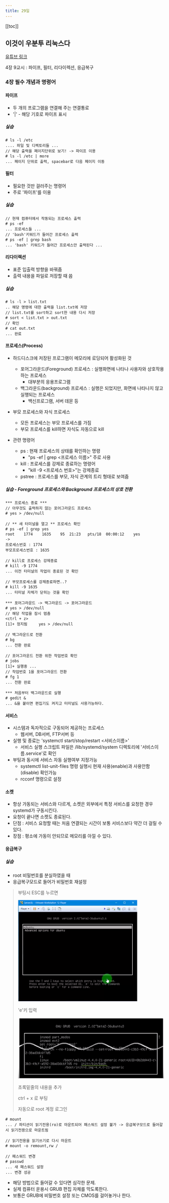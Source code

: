 ```yaml
---
title: 29일
---
```


[[toc]]

## 이것이 우분투 리눅스다

[유튜브 링크](https://www.youtube.com/playlist?list=PLVsNizTWUw7H0hL3MIk4POxadZVwNOycL)

4장 9교시 : 파이프, 필터, 리다이렉션, 응급복구

### 4장 필수 개념과 명령어

#### 파이프

- 두 개의 프로그램을 연결해 주는 연결통로
- '|' - 해당 기호로 파이프 표시

##### 실습

~~~
# ls -l /etc
.... 파일 및 디렉토리들 ...
// 해당 출력을 페이지단위로 보기! -> 파이프 이용
# ls -l /etc | more
... 페이지 단위로 출력, spacebar로 다음 페이지 이동
~~~

#### 필터

- 필요한 것만 걸러주는 명령어
- 주로 '파이프'를 이용

##### 실습

~~~
// 현재 컴퓨터에서 작동되는 프로세스 출력
# ps -ef
... 프로세스들 ...
// 'bash'키워드가 들어간 프로세스 출력
# ps -ef | grep bash
... 'bash' 키워드가 들어간 프로세스만 출력된다 ...
~~~

#### 리다이렉션

- 표준 입출력 방향을 바꿔줌
- 출력 내용을 파일로 저장할 때 씀

##### 실습

~~~
# ls -l > list.txt
.. 해당 명령에 대한 출력을 list.txt에 저장
// list.txt를 sort하고 sort한 내용 다시 저장
# sort < list.txt > out.txt
// 확인
# cat out.txt
... 완료
~~~

#### 프로세스(Process)

- 하드디스크에 저장된 프로그램이 메모리에 로딩되어 활성화된 것

  - 포어그라운드(Foreground) 프로세스 : 실행화면에 나타나 사용자와 상호작용하는 프로세스
    - 대부분의 응용프로그램
  - 백그라운드(background) 프로세스 : 실행은 되었지만, 화면에 나타나지 않고 실행되는 프로세스
    - 백신프로그램, 서버 데몬 등

- 부모 프로세스와 자식 프로세스
  - 모든 프로세스는 부모 프로세스를 가짐
  - 부모 프로세스를 kill하면 자식도 자동으로 kill

- 관련 명령어
  - ps : 현재 프로세스의 상태를 확인하는 명령
    - "ps -ef | grep <프로세스 이름>" 주로 사용
  - kill : 프로세스를 강제로 종료하는 명령어
    - "kill -9 <프로세스 번호>"는 강제종료
  - pstree : 프로세스를 부모, 자식 관계의 트리 형태로 보여줌

##### 실습 - Foreground 프로세스와 Background 프로세스의 상호 전환

~~~
*** 프로세스 종료 ***
// 아무것도 출력하지 않는 포어그라운드 프로세스
# yes > /dev/null

// ** 새 터미널을 열고 ** 프로세스 확인
# ps -ef | grep yes
root    1774    1635    95  21:23   pts/18  00:00:12    yes
->
프로세스번호 : 1774
부모프로세스번호 : 1635

// kill로 프로세스 강제종료
# kill -9 1774
... 이전 터미널의 작업이 종료된 것 확인

// 부모프로세스를 강제종료하면..?
# kill -9 1635
... 터미널 자체가 닫히는 것을 확인

*** 포어그라운드 -> 백그라운드 -> 포어그라운드
# yes > /dev/null
// 해당 작업을 잠시 멈춤
<ctrl + z>
[1]+ 정지됨     yes > /dev/null

// 백그라운드로 전환
# bg
... 전환 완료

// 포어그라운드 전환 위한 작업번호 확인
# jobs
[1]+ 실행중 ...
// 작업번호 1을 포어그라운드 전환
# fg 1
... 전환 완료

*** 처음부터 백그라운드로 실행
# gedit &
... &을 붙이면 편집기도 켜지고 터미널도 사용가능하다.
~~~

#### 서비스

- 시스템과 독자적으로 구동되어 제공하는 프로세스
  - 웹서버, DB서버, FTP서버 등
- 실행 및 종료는 'systemctl start/stop/restart <서비스이름>'
  - 서비스 실행 스크립트 파일은 /lib/systemd/system 디렉토리에 '서비스이름.service'로 확인
- 부팅과 동시에 서비스 자동 실행여부 지정가능
  - systemctl list-unit-files 명령 실행시 현재 사용(enable)과 사용안함(disable) 확인가능
  - rcconf 명령으로 설정

#### 소켓

- 항상 가동되는 서비스와 다르게, 소켓은 외부에서 특정 서비스를 요청한 경우 systemd가 구동시킨다.
- 요청이 끝나면 소켓도 종료된다.
- 단점 : 서비스 요청할 때는 처음 연결되는 시간이 보통 서비스보다 약간 더 걸릴 수 있다.
- 장점 : 평소에 가동이 안되므로 메모리를 아낄 수 있다.

#### 응급복구

##### 실습

- root 비밀번호를 분실하였을 때
- 응급복구모드로 들어가 비밀번호 재설정

> 
> 부팅시 ESC를 누르면 
>
> ![An Image](./grub1.png)
>
> 'e'키 입력
>
> ![An Image](./grub2.png)
>
> 초록밑줄의 내용을 추가
>
> ctrl + x 로 부팅
>
> 자동으로 root 계정 로그인

~~~
# mount
... / 파티션이 읽기전용(ro)로 마운트되어 패스워드 설정 불가 -> 응급복구모드로 들어갈 시 읽기전용으로 마운트됨

// 읽기전용을 읽기쓰기로 다시 마운트
# mount -o remount,rw /

// 패스워드 변경
# passwd
... 새 패스워드 설정
... 변경 성공
~~~

- 해당 방법으로 들어갈 수 있다면 심각한 문제.
- 실제 컴퓨터 운용시 GRUB 편집 자체를 막도록한다.
- 보통은 GRUB에 비밀번호 설정 또는 CMOS를 걸어놓거나 한다.
